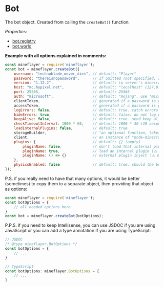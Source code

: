 # Bot

The bot object. Created from calling the `createBot()` function.

*Properties:*
- [bot.registry](https://github.com/NoNameLmao/mineflayer-api-examples/blob/main/bot/registry.md)
- [bot.world](https://github.com/NoNameLmao/mineflayer-api-examples/blob/main/bot/world.md)

**Example with all options explained in comments:**
```js
const mineflayer = require('mineflayer');
const bot = mineflayer.createBot({
    username: "technoblade_never_dies", // default: "Player"
    password: "thereisnopassword",      // if omitted (not specified, skipped) - tries to connect in offline mode
    version: "1.12.2",                  // defaults to server's minecraft version, best recommended to specify it yourself
    host: "mc.hypixel.net",             // default: "localhost" (127.0.0.1)
    port: 25565,                        // default: 25565
    auth: "microsoft",                  // default: "mojang". use "microsoft" if the bot account was migrated to Microsoft
    clientToken,                        // generated if a password is given
    accessToken,                        // generated if a password is given
    logErrors: false,                   // default: true. catch errors and log them
    hideErrors: true,                   // default: false. do not log errors (⚠️ overrides logErrors ⚠️)
    keepAlive: false,                   // default: true. send keep alive packets to the server
    checkTimeoutInterval: 1000 * 60,    // default: 1000 * 30 (30 seconds). if the client does not recieve a keep alive packet from the server within that time, disconnect
    loadInternalPlugins: false,         // default: true
    storageBuilder,                     // "an optional function, takes as argument version and worldName and return an instance of something with the same API as prismarine-provider-anvil. Will be used to save the world."
    client,                             // an instance of "node-minecraft-protocol". if omitted, a new one is created
    plugins: {                          // default: {} (empty)
        pluginName: false,              // don't load that internal plugin
        pluginName: true,               // load an internal plugin (⚠️ overrides loadInternalPlugins ⚠️)
        pluginName: () => {}            // external plugin inject (⚠️ overrides original plugin ⚠️)
    },
    physicsEnabled: false               // default: true. should the bot be affected by physics? can be changed later with bot.physicsEnabled
});
```
P.S. if you really need to have that many options, it would be better (sometimes) to copy them to a separate object, then providing that object as options:
```js
const mineflayer = require('mineflayer');
const botOptions = {
    // all needed options here
}
const bot = mineflayer.createBot(botOptions);
```
P.P.S. if you need to keep Intellisense, you can use JSDOC if you are using JavaScript or you can add a type annotation if you are using TypeScript:
```ts
// JSDOC
/* @type mineflayer.BotOptions */
const botOptions = {
    // ...
}

// TypeScript
const botOptions: mineflayer.BotOptions = {
    // ...
}
```
